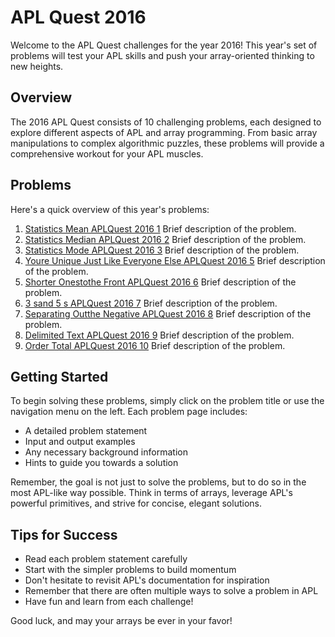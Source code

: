 # APL Quest 2016

Welcome to the APL Quest challenges for the year 2016! This year's set of problems will test your APL skills and push your array-oriented thinking to new heights.

## Overview

The 2016 APL Quest consists of 10 challenging problems, each designed to explore different aspects of APL and array programming. From basic array manipulations to complex algorithmic puzzles, these problems will provide a comprehensive workout for your APL muscles.

## Problems

Here's a quick overview of this year's problems:

1. [Statistics Mean APLQuest 2016 1](apl-quest/2016/Statistics-Mean-APLQuest-2016-1)
   Brief description of the problem.
2. [Statistics Median APLQuest 2016 2](apl-quest/2016/Statistics-Median-APLQuest-2016-2)
   Brief description of the problem.
3. [Statistics Mode APLQuest 2016 3](apl-quest/2016/Statistics-Mode-APLQuest-2016-3)
   Brief description of the problem.
4. [Youre Unique Just Like Everyone Else APLQuest 2016 5](apl-quest/2016/Youre-Unique-Just-Like-Everyone-Else-APLQuest-2016-5)
   Brief description of the problem.
5. [Shorter Onestothe Front APLQuest 2016 6](apl-quest/2016/Shorter-Onestothe-Front-APLQuest-2016-6)
   Brief description of the problem.
6. [3 sand 5 s APLQuest 2016 7](apl-quest/2016/3-sand-5-s-APLQuest-2016-7)
   Brief description of the problem.
7. [Separating Outthe Negative APLQuest 2016 8](apl-quest/2016/Separating-Outthe-Negative-APLQuest-2016-8)
   Brief description of the problem.
8. [Delimited Text APLQuest 2016 9](apl-quest/2016/Delimited-Text-APLQuest-2016-9)
   Brief description of the problem.
9. [Order Total APLQuest 2016 10](apl-quest/2016/Order-Total-APLQuest-2016-10)
   Brief description of the problem.

## Getting Started

To begin solving these problems, simply click on the problem title or use the navigation menu on the left. Each problem page includes:

- A detailed problem statement
- Input and output examples
- Any necessary background information
- Hints to guide you towards a solution

Remember, the goal is not just to solve the problems, but to do so in the most APL-like way possible. Think in terms of arrays, leverage APL's powerful primitives, and strive for concise, elegant solutions.

## Tips for Success

- Read each problem statement carefully
- Start with the simpler problems to build momentum
- Don't hesitate to revisit APL's documentation for inspiration
- Remember that there are often multiple ways to solve a problem in APL
- Have fun and learn from each challenge!

Good luck, and may your arrays be ever in your favor!
